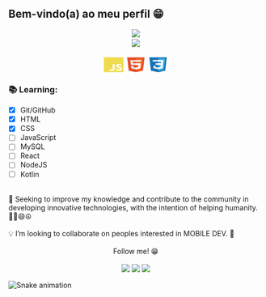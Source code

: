 ## Bem-vindo(a) ao meu perfil  😁
<div align="center">
   <a href="https://github.com/brunosb92">
   <img height="180em" src="https://github-readme-stats.vercel.app/api?username=brunosb92&show_icons=true&theme=tokyonight&include_all_commits=true&count_private=true"/>
     <br>
   <img height="100em" src="https://github-readme-stats.vercel.app/api/top-langs/?username=brunosb92&layout=compact&langs_count=6&theme=tokyonight"/></a></div>
<div align="center">
<div style="display: inline_block"><br>
  <img align="center" alt="Js" height="30" width="40" src="https://raw.githubusercontent.com/devicons/devicon/master/icons/javascript/javascript-plain.svg">
  <img align="center" alt="HTML" height="30" width="40" src="https://raw.githubusercontent.com/devicons/devicon/master/icons/html5/html5-original.svg">
  <img align="center" alt="CSS" height="30" width="40" src="https://raw.githubusercontent.com/devicons/devicon/master/icons/css3/css3-original.svg">
</div></div>

### 📚 Learning:
   - [x] Git/GitHub
   - [x] HTML
   - [x] CSS
   - [ ] JavaScript
   - [ ] MySQL
   - [ ] React
   - [ ] NodeJS
   - [ ] Kotlin
 <br>
 👀 Seeking to improve my knowledge and contribute to the community in developing innovative technologies, with the intention of helping humanity. ✌🏽😄☮
<br>
<br>
 💡 I’m looking to collaborate on peoples interested in MOBILE DEV. 📲
<br>
<br>
<div align="center"> Follow me! 😁
  <br>
  <br>
  <a href="https://instagram.com/brunosb.92" target="_blank"><img src="https://img.shields.io/badge/-Instagram-%23E4405F?style=for-the-badge&logo=instagram&logoColor=white" target="_blank"></a>
  <a href = "mailto:brunobar92@gmail.com"><img src="https://img.shields.io/badge/-Gmail-%23333?style=for-the-badge&logo=gmail&logoColor=white" target="_blank"></a>
  <a href="https://www.linkedin.com/in/brunosb92" target="_blank"><img src="https://img.shields.io/badge/-LinkedIn-%230077B5?style=for-the-badge&logo=linkedin&logoColor=white" target="_blank"></a></div>
 
  ![Snake animation](https://github.com/devemdobro/devemdobro/blob/output/github-contribution-grid-snake.svg)

</div>
